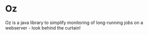 Oz
==

Oz is a java library to simplify monitoring of long-running jobs on a webserver - look behind the curtain!
